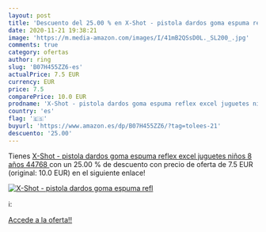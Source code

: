 ```yaml
---
layout: post
title: 'Descuento del 25.00 % en X-Shot - pistola dardos goma espuma refl'
date: 2020-11-21 19:38:21
image: 'https://m.media-amazon.com/images/I/41mB2QSsD0L._SL200_.jpg'
comments: true
category: ofertas
author: ring
slug: 'B07H455ZZ6-es'
actualPrice: 7.5 EUR
currency: EUR
price: 7.5
comparePrice: 10.0 EUR
prodname: 'X-Shot - pistola dardos goma espuma reflex excel juguetes niños 8 años  44768 '
country: 'es'
flag: '🇪🇸'
buyurl: 'https://www.amazon.es/dp/B07H455ZZ6/?tag=tolees-21'
descuento: '25.00'
---
```


Tienes [X-Shot - pistola dardos goma espuma reflex excel juguetes niños 8 años  44768 ](https://www.amazon.es/dp/B07H455ZZ6/?tag=tolees-21) con un 25.00 % de descuento con precio de oferta de 7.5 EUR (original: 10.0 EUR) en el siguiente enlace!

[![X-Shot - pistola dardos goma espuma refl](https://m.media-amazon.com/images/I/41mB2QSsD0L._SL200_.jpg)](https://www.amazon.es/dp/B07H455ZZ6/?tag=tolees-21)

ℹ️:


[Accede a la oferta!!](https://www.amazon.es/dp/B07H455ZZ6/?tag=tolees-21)

